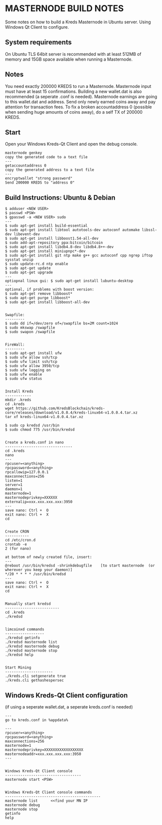 MASTERNODE BUILD NOTES
======================
Some notes on how to build a Kreds Masternode in Ubuntu server. Using Windows Qt Client to configure.


System requirements
--------------------
On Ubuntu TLS 64bit server is recommended with at least 512MB 
of memory and 15GB space available when running a Masternode.


Notes
-----
You need exactly 200000 KREDS to run a Masternode. Masternode input must have at least 15 confirmations.
Building a new wallet.dat is also recommended (a seperate .conf is needed). Masternode earnings are
going to this wallet.dat and address. Send only newly earned coins away and pay attention for transaction fees.
To fix a broken accountaddress 0 (possible when sending huge amounts of coins away), do a self TX of 200000 KREDS.


Start
-----
Open your Windows Kreds-Qt Client and open the debug console.

	masternode genkey
	copy the generated code to a text file
	---
	getaccountaddress 0
	copy the generated address to a text file
	---
	encryptwallet "strong password"
	Send 200000 KREDS to "address 0"

Build Instructions: Ubuntu & Debian
-----------------------------------

	$ adduser <NEW USER>
	$ passwd <PSW>
	$ gpasswd -a <NEW USER> sudo
	---
	$ sudo apt-get install build-essential
	$ sudo apt-get install libtool autotools-dev autoconf automake libssl-dev libevent-dev
	$ sudo apt-get install libboost1.54-all-dev
	$ sudo add-apt-repository ppa:bitcoin/bitcoin
	$ sudo apt-get install libdb4.8-dev libdb4.8++-dev
	$ sudo apt-get install miniupnpc*-dev
	$ sudo apt-get install git ntp make g++ gcc autoconf cpp ngrep iftop sysstat unzip
	$ sudo update-rc.d ntp enable
	$ sudo apt-get update
	$ sudo apt-get upgrade
	---
	optiopnal linux gui: $ sudo apt-get install lubuntu-desktop
	---
	optional, if problems with boost version: 
	$ sudo apt-get remove libboost*
	$ sudo apt-get purge libboost*
	$ sudo apt-get install libboost-all-dev


	Swapfile:
	---------
	$ sudo dd if=/dev/zero of=/swapfile bs=2M count=1024
	$ sudo mkswap /swapfile
	$ sudo swapon /swapfile

	
	FireWall:
	---------
	$ sudo apt-get install ufw
	$ sudo ufw allow ssh/tcp
	$ sudo ufw limit ssh/tcp
	$ sudo ufw allow 3950/tcp
	$ sudo ufw logging on
	$ sudo ufw enable
	$ sudo ufw status


	Install Kreds
	------------
	mkdir .kreds
	cd .kreds
	wget https://github.com/KredsBlockchain/kreds-core/releases/download/v1.0.0.4/kreds-linux64-v1.0.0.4.tar.xz
	tar xf kreds-linux64-v1.0.0.4.tar.xz
	
	$ sudo cp kredsd /usr/bin
	$ sudo chmod 775 /usr/bin/kredsd

	
	Create a kreds.conf in nano
	-------------------------------
	cd .kreds
	nano
	---
	rpcuser=<anything>
	rpcpassword=<anything>
	rpcallowip=127.0.0.1
	maxconnections=256
	listen=1
	server=1
	daemon=1
	masternode=1
	masternodeprivkey=XXXXXX
	externalip=xxx.xxx.xxx.xxx:3950
	---
	save nano: Ctrl +  O
	exit nano: Ctrl +  X
	cd


	Create CRON
	-----------
	cd /etc/cron.d
	crontab -e
	2 (for nano)
	
	at bottom of newly created file, insert:
	---
	@reboot /usr/bin/kredsd -shrinkdebugfile    [to start masternode  (or wherever you keep your daemon)]
	*/20 * * * * /usr/bin/kredsd
	---
	save nano: Ctrl +  O
	exit nano: Ctrl +  X
	cd
	
	
	Manually start kredsd
	-------------------------
	cd .kreds
	./kredsd	
	
	
	limcoinxd commands
	------------------
	./kredsd getinfo
	./kredsd masternode list
	./kredsd masternode debug
	./kredsd masternode stop
	./kredsd help
	
	
	Start Mining
	----------------------
	./kreds.cli setgenerate true
	./kreds.cli gethashespersec
	

Windows Kreds-Qt Client configuration 
-----------------------------------------
(if using a seperate wallet.dat, a seperate kreds.conf is needed)

	---
	go to kreds.conf in %appdata%
	
	---
	rpcuser=<anything>
	rpcpassword=<anything>
	maxconnections=256
	masternode=1
	masternodeprivkey=XXXXXXXXXXXXXXXXXX
	masternodeaddr=xxx.xxx.xxx.xxx:3950
	---

	
	Windows Kreds-Qt Client console
	-----------------------------------
	masternode start <PSW>

	
	Windows Kreds-Qt Client console commands
	--------------------------------------------
	masternode list    	 <<find your MN IP
	masternode debug
	masternode stop
	getinfo
	help
